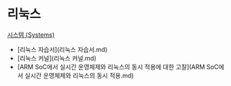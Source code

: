 # 리눅스
[시스템 (Systems)](../index.md)

- [리눅스 자습서](리눅스 자습서.md)
- [리눅스 커널](리눅스 커널.md)
- [ARM SoC에서 실시간 운영체제와 리눅스의 동시 적용에 대한 고찰](ARM SoC에서 실시간 운영체제와 리눅스의 동시 적용.md)
